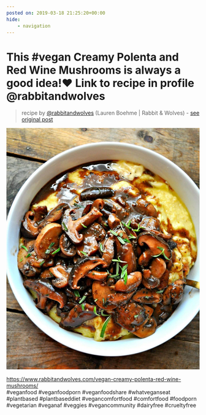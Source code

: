 ```yaml
---
posted on: 2019-03-18 21:25:20+00:00
hide:
    - navigation
---
```


# This #vegan Creamy Polenta and Red Wine Mushrooms is always a good idea!❤️ Link to recipe in profile @rabbitandwolves  

> recipe by [@rabbitandwolves](https://www.instagram.com/rabbitandwolves/) 
(Lauren Boehme | Rabbit & Wolves) - [see original post](https://instagram.com/p/BvKidtbAbKb)

![](../img/rabbitandwolves_18-03-2019_2103.png)

https://www.rabbitandwolves.com/vegan-creamy-polenta-red-wine-mushrooms/  
\#veganfood \#veganfoodporn \#veganfoodshare \#whatveganseat \#plantbased \#plantbaseddiet \#vegancomfortfood \#comfortfood \#foodporn \#vegetarian \#veganaf \#veggies \#vegancommunity \#dairyfree \#crueltyfree   